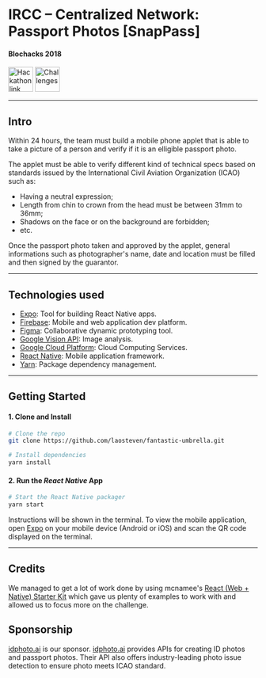 # IRCC – Centralized Network: Passport Photos [SnapPass]

#### Blochacks 2018

<a href="http://www.blochacks.com/"><img src="https://uploads-ssl.webflow.com/59bac51169f0d80001630b2b/59bc1e46a1281d0001887d32_devbloclogo-p-500.png" alt="Hackathon link" height="50" /></a>
<a href="http://www.blochacks.com/challenges"><img src="https://uploads-ssl.webflow.com/59bac51169f0d80001630b2b/5beeea7c401a200a165ae67f_LEAFS%402x-p-500.png" alt="Challenges" height="50" /></a>

---

## Intro

Within 24 hours, the team must build a mobile phone applet that is able to take a picture of a person and verify if it is an elligible passport photo.

The applet must be able to verify different kind of technical specs based on standards issued by the International Civil Aviation Organization (ICAO) such as:
* Having a neutral expression;
* Length from chin to crown from the head must be between 31mm to 36mm;
* Shadows on the face or on the background are forbidden;
* etc.

Once the passport photo taken and approved by the applet, general informations such as photographer's name, date and location must be filled and then signed by the guarantor.

---

## Technologies used

* [Expo](https://expo.io/): Tool for building React Native apps.
* [Firebase](https://firebase.google.com/): Mobile and web application dev platform.
* [Figma](https://www.figma.com/): Collaborative dynamic prototyping tool.
* [Google Vision API](https://cloud.google.com/vision/): Image analysis.
* [Google Cloud Platform](https://cloud.google.com/): Cloud Computing Services.
* [React Native](https://facebook.github.io/react-native/): Mobile application framework.
* [Yarn](https://yarnpkg.com/): Package dependency management.

---

## Getting Started

#### 1. Clone and Install

```bash
# Clone the repo
git clone https://github.com/laosteven/fantastic-umbrella.git

# Install dependencies
yarn install
```

#### 2. Run the _React Native_ App

```bash
# Start the React Native packager
yarn start
```

Instructions will be shown in the terminal. 
To view the mobile application, open [Expo](https://expo.io/) on your mobile device (Android or iOS) and scan the QR code displayed on the terminal.

---

## Credits

We managed to get a lot of work done by using mcnamee's [React (Web + Native) Starter Kit](https://github.com/mcnamee/react-native-starter-kit) which gave us plenty of examples to work with and allowed us to focus more on the challenge.

## Sponsorship

[idphoto.ai](https://idphoto.ai/) is our sponsor. [idphoto.ai](https://idphoto.ai/) provides APIs for creating ID photos and passport photos. Their API also offers industry-leading photo issue detection to ensure photo meets ICAO standard.
